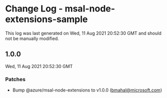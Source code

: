 # Change Log - msal-node-extensions-sample

This log was last generated on Wed, 11 Aug 2021 20:52:30 GMT and should not be manually modified.

<!-- Start content -->

## 1.0.0

Wed, 11 Aug 2021 20:52:30 GMT

### Patches

- Bump @azure/msal-node-extensions to v1.0.0 (bmahal@microsoft.com)
